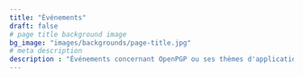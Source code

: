 ```yaml
---
title: "Événements"
draft: false
# page title background image
bg_image: "images/backgrounds/page-title.jpg"
# meta description
description : "Événements concernant OpenPGP ou ses thèmes d'application."
---
```

